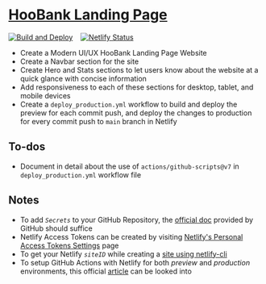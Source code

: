 # [HooBank Landing Page](https://www.figma.com/design/9XLBf8ucCWbtwle0I4wpoY)

[![Build and Deploy](https://github.com/anmolshah80/modern-bank-app/actions/workflows/deploy_production.yml/badge.svg)](https://github.com/anmolshah80/modern-bank-app/actions/workflows/deploy_production.yml) &nbsp;&nbsp; [![Netlify Status](https://api.netlify.com/api/v1/badges/2ad8a66c-9d0c-4a15-8fa9-5439aa12b758/deploy-status)](https://app.netlify.com/sites/modern-bank-app-gha/deploys)

- Create a Modern UI/UX HooBank Landing Page Website
- Create a Navbar section for the site
- Create Hero and Stats sections to let users know about the website at a quick glance with concise information
- Add responsiveness to each of these sections for desktop, tablet, and mobile devices
- Create a `deploy_production.yml` workflow to build and deploy the preview for each commit push, and deploy the changes to production for every commit push to `main` branch in Netlify

## To-dos

- Document in detail about the use of `actions/github-scripts@v7` in `deploy_production.yml` workflow file

## Notes

- To add _`Secrets`_ to your GitHub Repository, the [official doc](https://docs.github.com/en/actions/security-for-github-actions/security-guides/using-secrets-in-github-actions#creating-secrets-for-a-repository) provided by GitHub should suffice
- Netlify Access Tokens can be created by visiting [Netlify's Personal Access Tokens Settings](https://app.netlify.com/user/applications#personal-access-tokens) page
- To get your Netlify _`siteID`_ while creating a [site using netlify-cli](https://www.raulmelo.me/en/blog/deploying-netlify-github-actions-guide#netlify-project)
- To setup GitHub Actions with Netlify for both _preview_ and _production_ environments, this official [article](https://www.raulmelo.me/en/blog/deploying-netlify-github-actions-guide) can be looked into

